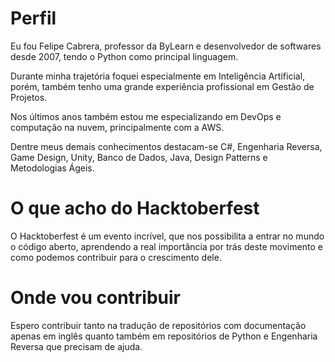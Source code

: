 # Perfil

Eu fou Felipe Cabrera, professor da ByLearn e desenvolvedor de softwares desde 2007, tendo o Python como principal linguagem.

Durante minha trajetória foquei especialmente em Inteligência Artificial, porém, também tenho uma grande experiência profissional em Gestão de Projetos.

Nos últimos anos também estou me especializando em DevOps e computação na nuvem, principalmente com a AWS.

Dentre meus demais conhecimentos destacam-se C#, Engenharia Reversa, Game Design, Unity, Banco de Dados, Java, Design Patterns e Metodologias Ágeis.

# O que acho do Hacktoberfest

O Hacktoberfest é um evento incrível, que nos possibilita a entrar no mundo o código aberto, aprendendo a real importância por trás deste movimento e como podemos contribuir para o crescimento dele.

# Onde vou contribuir 

Espero contribuir tanto na tradução de repositórios com documentação apenas em inglês quanto também em repositórios de Python e Engenharia Reversa que precisam de ajuda.

